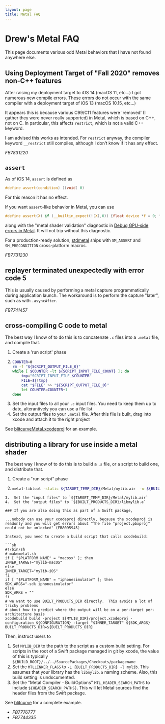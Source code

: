 ```yaml
---
layout: page
title: Metal FAQ
---
```


# Drew's Metal FAQ

This page documents various odd Metal behaviors that I have not found anywhere else.

## Using Deployment Target of "Fall 2020" removes non-C++ features

After raising my deployment target to iOS 14 (macOS 11, etc...) I got numerous new compile errors.  These errors do not occur with the same compiler with a deployment target of iOS 13 (macOS 10.15, etc...)

It appears this is because various C99/C11 features were 'removed' (I gather they were never really supported) in Metal, which is based on C++, not on C.  In particular, this affects `restrict`, which is not a valid C++ keyword.

I am advised this works as intended.  For `restrict` anyway, the compiler keyword `__restrict` still compiles, although I don't know if it has any effect.

*FB7831220*

## `assert`

As of iOS 14, `assert` is defined as

```c
#define assert(condition) ((void) 0)
```

For this reason it has no effect.

If you want `assert`-like behavior in Metal, you can use

```c
#define assert(X) if (__builtin_expect(!(X),0)) {float device *f = 0; *f = 0;}
```

along with the "metal shader validation" diagnostic in [Debug GPU-side errors in Metal](https://developer.apple.com/wwdc20/10616).  It will not trip without this diagnostic.

For a production-ready solution, [stdmetal](https://github.com/drewcrawford/stdmetal) ships with `SM_ASSERT` and `SM_PRECONDITION` cross-platform macros.

*FB7731230*

## replayer terminated unexpectedly with error code 5

This is usually caused by performing a metal capture programmatically during application launch.  The workaround is to perform the capture "later", such as with `.asyncAfter`.

*FB7741457*

## cross-compiling C code to metal

The best way I know of to do this is to concatenate `.c` files into a `.metal` file, and compile that.

1.  Create a 'run script' phase
2.  ```sh
	COUNTER=0
	rm -f "${SCRIPT_OUTPUT_FILE_0}"
	while [ $COUNTER -lt ${SCRIPT_INPUT_FILE_COUNT} ]; do
	    tmp="SCRIPT_INPUT_FILE_$COUNTER"
	    FILE=${!tmp}
	    cat "$FILE" >> "${SCRIPT_OUTPUT_FILE_0}"
	    let COUNTER=COUNTER+1
	done
	``` 
3.  Set the input files to all your `.c` input files.  You need to keep them up to date, alterantively you can use a file list
4.  Set the output files to your `.metal` file.  After this file is built, drag into xcode and attach it to the right project

See [blitcurveMetal.xcodeproj](https://github.com/drewcrawford/blitcurve/tree/master/blitcurveMetal.xcodeproj) for an example.


## distributing a library for use inside a metal shader

The best way I know of to do this is to build a `.a` file, or a script to build one, and distribute that.

1.  Create a "run script" phase
2.  ```sh
	metal-libtool -static ${TARGET_TEMP_DIR}/Metal/mylib.air  -o ${BUILT_PRODUCTS_DIR}/libmylib.a
```
3.  Set the "input files" to `${TARGET_TEMP_DIR}/Metal/mylib.air`
4.  Set the "output files" to `${BUILT_PRODUCTS_DIR}/libmylib.a`

### If you are also doing this as part of a Swift package,

...nobody can use your xcodeproj directly, because the xcodeproj is readonly and you will get errors about "The file "project.pbxproj" could not be unlocked" (FB8095945)

Instead, you need to create a build script that calls xcodebuild:

```sh
#!/bin/sh
# makemetal.sh
if [ "$PLATFORM_NAME" = "macosx" ]; then
INNER_TARGET="mylib-macOS"
else
INNER_TARGET="mylib-iOS"
fi
if [ "$PLATFORM_NAME" = "iphonesimulator" ]; then
SDK_ARGS="-sdk iphonesimulator"
else
SDK_ARKS = ""
fi
# we want to use BUILT_PRODUCTS_DIR directly.  This avoids a lot of tricky problems
# about how to predict where the output will be on a per-target per-architecture basis
xcodebuild build -project ${MYLIB_DIR}/project.xcodeproj -configuration ${CONFIGURATION} -target "$INNER_TARGET" ${SDK_ARGS} BUILT_PRODUCTS_DIR=${BUILT_PRODUCTS_DIR}
```

Then, instruct users to
1.  Set `MYLIB_DIR` to the path to the script as a custom build setting.  For scripts in the root of a Swift package managed in git by xcode, the value of this is typically `${BUILD_ROOT}/../../SourcePackages/Checkouts/packagename`
2.  Set the `MTLLINKER_FLAGS` to `-L {BUILT_PRODUCTS_DIR} -l mylib`.  This assumes that your library has the `libmylib.a` naming scheme.  Also, this build setting is undocumented.
3.  Set the "Metal Compiler - BuildOptions" `MTL_HEADER_SEARCH_PATHS` to include `${HEADER_SEARCH_PATHS}`.  This will let Metal sources find the header files from the Swift package.

See [blitcurve](https://github.com/drewcrawford/blitcurve) for a complete example.

* *FB7776777*
* *FB7744335*

